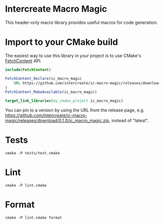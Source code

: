 # Intercreate Macro Magic

This header-only macro library provides useful macros for code generation.

# Import to your CMake build

The easiest way to use this library in your project is to use CMake's [FetchContent](https://cmake.org/cmake/help/latest/module/FetchContent.html) API.

```cmake
include(FetchContent)

FetchContent_Declare(ic_macro_magic
    URL https://github.com/intercreate/ic-macro-magic/releases/download/latest/ic_macro_magic.zip
)
FetchContent_MakeAvailable(ic_macro_magic)

target_link_libraries(my_cmake_project ic_macro_magic)
```

You can pin to a version by using the URL from the release page, e.g. https://github.com/intercreate/ic-macro-magic/releases/download/0.1.0/ic_macro_magic.zip, instead of "latest".

# Tests

`cmake -P tests/test.cmake`

# Lint

`cmake -P lint.cmake`

# Format

`cmake -P lint.cmake format`
